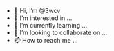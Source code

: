 - 👋 Hi, I’m @3wcv
- 👀 I’m interested in ...
- 🌱 I’m currently learning ...
- 💞️ I’m looking to collaborate on ...
- 📫 How to reach me ...

<!---
3wcv/3wcv is a ✨ special ✨ repository because its `README.md` (this file) appears on your GitHub profile.
You can click the Preview link to take a look at your changes.
--->
